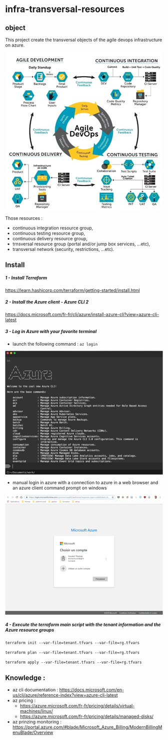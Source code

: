 # infra-transversal-resources

## object

This project create the transversal objects of the agile devops infrastructure on azure.

![alt text](https://raw.githubusercontent.com/thomasfourest/az-agiledevops-transversal-resources/master/agile.devops.transversal.jpg)

Those resources :
 * continuous integration resource group,
 * continuous testing resource group,
 * continuous delivery resource group,
 * trnsversal resource group (portal and/or jump box services, ...etc),
 * transversal network (security, restrictions, ...etc).

## Install

##### 1 - Install Terraform
https://learn.hashicorp.com/terraform/getting-started/install.html

##### 2 - Install the Azure client - Azure CLI 2
https://docs.microsoft.com/fr-fr/cli/azure/install-azure-cli?view=azure-cli-latest

##### 3 - Log in Azure with your favorite terminal
* launch the following command : `az login`

![alt text](https://raw.githubusercontent.com/thomasfourest/az-agiledevops-transversal-resources/master/az-log.png)

* manual login in azure with a connection to azure in a web browser and an azure client command prompt on windows

![alt text](https://raw.githubusercontent.com/thomasfourest/az-agiledevops-transversal-resources/master/az.web.login.png)

##### 4 - Execute the terraform main script with the tenant information and the Azure resource groups
`terraform init --var-file=tenant.tfvars --var-file=rg.tfvars`

`terraform plan --var-file=tenant.tfvars --var-file=rg.tfvars`

`terraform apply --var-file=tenant.tfvars --var-file=rg.tfvars`

## Knowledge :
 * az cli documentation : https://docs.microsoft.com/en-us/cli/azure/reference-index?view=azure-cli-latest
 * az pricing :
   - https://azure.microsoft.com/fr-fr/pricing/details/virtual-machines/linux/
   - https://azure.microsoft.com/fr-fr/pricing/details/managed-disks/
 * az prinzing monitoring : https://portal.azure.com/#blade/Microsoft_Azure_Billing/ModernBillingMenuBlade/Overview
